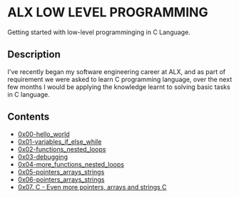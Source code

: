 # ALX LOW LEVEL PROGRAMMING
Getting started with low-level programminging in C Language.

## Description
I've recently began my software engineering career at ALX, and as part of requirement we were asked to learn C programming language, over the next few months I would be applying the knowledge learnt to solving basic tasks in C language.

## Contents
* [0x00-hello_world](https://github.com/TosinISOGUN/alx-low_level_programming/tree/master/0x00-hello_world)
* [0x01-variables_if_else_while](https://github.com/TosinISOGUN/alx-low_level_programming/tree/master/0x01-variables_if_else_while)
* [0x02-functions_nested_loops](https://github.com/TosinISOGUN/alx-low_level_programming/tree/master/0x02-functions_nested_loops)
* [0x03-debugging](https://github.com/TosinISOGUN/alx-low_level_programming/tree/master/0x03-debugging)
* [0x04-more_functions_nested_loops](https://github.com/TosinISOGUN/alx-low_level_programming/tree/master/0x04-more_functions_nested_loops)
* [0x05-pointers_arrays_strings](https://github.com/TosinISOGUN/alx-low_level_programming/tree/master/0x05-pointers_arrays_strings)
* [0x06-pointers_arrays_strings](https://github.com/TosinISOGUN/alx-low_level_programming/tree/master/0x06-pointers_arrays_strings)
* [0x07. C - Even more pointers, arrays and strings
C](https://github.com/TosinISOGUN/alx-low_level_programming/tree/master/0x07-pointers_arrays_strings)
